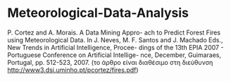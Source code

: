 # Meteorological-Data-Analysis
P. Cortez and A. Morais. A Data Mining Appro- ach to Predict Forest Fires using Meteorological Data. In J. Neves, M. F. Santos and J. Machado Eds., New Trends in Artificial Intelligence, Procee- dings of the 13th EPIA 2007 - Portuguese Conference on Artificial Intellige- nce, December, Guimaraes, Portugal, pp. 512-523, 2007. (το άρθρο είναι διαθέσιμο στη διεύθυνση http://www3.dsi.uminho.pt/pcortez/fires.pdf)
